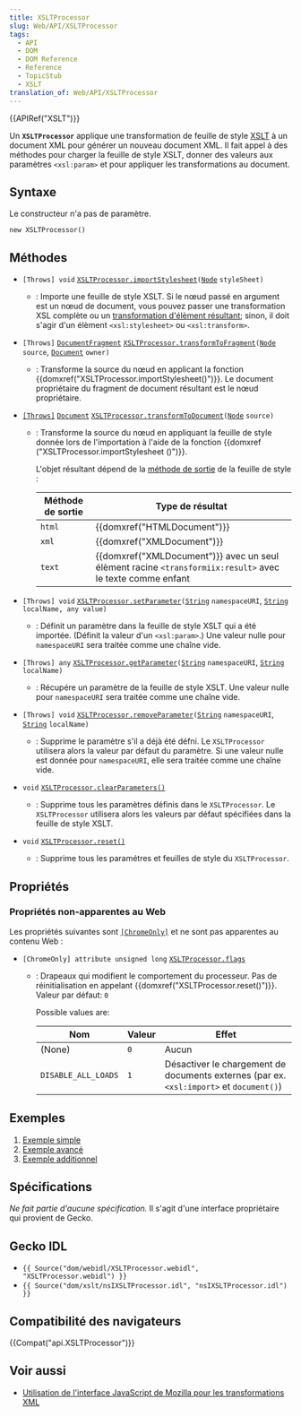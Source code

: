 ```yaml
---
title: XSLTProcessor
slug: Web/API/XSLTProcessor
tags:
  - API
  - DOM
  - DOM Reference
  - Reference
  - TopicStub
  - XSLT
translation_of: Web/API/XSLTProcessor
---
```

{{APIRef("XSLT")}}

Un **`XSLTProcessor`** applique une transformation de feuille de style [XSLT](/en-US/docs/Web/XSLT) à un document XML pour générer un nouveau document XML. Il fait appel à des méthodes pour charger la feuille de style XSLT, donner des valeurs aux paramètres `<xsl:param>` et pour appliquer les transformations au document.

## Syntaxe

Le constructeur n'a pas de paramètre.

    new XSLTProcessor()

## Méthodes

- `[Throws] void` [`XSLTProcessor.importStylesheet`](/fr/docs/Web/API/XSLTProcessor/importStylesheet)`(`[`Node`](/fr/docs/Web/API/Node) `styleSheet)`
  - : Importe une feuille de style XSLT. Si le nœud passé en argument est un nœud de document, vous pouvez passer une transformation XSL complète ou un [transformation d'élèment résultant](http://www.w3.org/TR/xslt#result-element-stylesheet); sinon, il doit s'agir d'un élèment `<xsl:stylesheet>` ou `<xsl:transform>`.
- `[Throws]` [`DocumentFragment`](/fr/docs/Web/API/DocumentFragment) [`XSLTProcessor.transformToFragment`](/fr/docs/Web/API/XSLTProcessor/transformToFragment)`(`[`Node`](/fr/docs/Web/API/Node) `source`, [`Document`](/fr/docs/Web/API/Document) `owner)`
  - : Transforme la source du nœud en applicant la fonction {{domxref("XSLTProcessor.importStylesheet()")}}. Le document propriétaire du fragment de document résultant est le nœud propriétaire.
- [`[Throws]`](/en-US/docs/Mozilla/WebIDL_bindings#Throws) [`Document`](/fr/docs/Web/API/Document) [`XSLTProcessor.transformToDocument`](/fr/docs/Web/API/XSLTProcessor/transformToDocument)`(`[`Node`](/fr/docs/Web/API/Node) `source)`

  - : Transforme la source du nœud en appliquant la feuille de style donnée lors de l'importation à l'aide de la fonction {{domxref ("XSLTProcessor.importStylesheet ()")}}.

    L'objet résultant dépend de la [méthode de sortie](http://www.w3.org/TR/xslt#output) de la feuille de style :

    | Méthode de sortie | Type de résultat                                                                                                    |
    | ----------------- | ------------------------------------------------------------------------------------------------------------------- |
    | `html`            | {{domxref("HTMLDocument")}}                                                                                |
    | `xml`             | {{domxref("XMLDocument")}}                                                                                |
    | `text`            | {{domxref("XMLDocument")}} avec un seul élèment racine `<transformiix:result>` avec le texte comme enfant |

- `[Throws] void` [`XSLTProcessor.setParameter`](/fr/docs/Web/API/XSLTProcessor/setParameter)`(`[`String`](/fr/docs/Web/JavaScript/Reference/Global_Objects/String) `namespaceURI`, [`String`](/fr/docs/Web/JavaScript/Reference/Global_Objects/String) `localName, any value)`
  - : Définit un paramètre dans la feuille de style XSLT qui a été importée. (Définit la valeur d'un `<xsl:param>`.) Une valeur nulle pour `namespaceURI` sera traitée comme une chaîne vide.
- `[Throws] any` [`XSLTProcessor.getParameter`](/fr/docs/Web/API/XSLTProcessor/getParameter)`(`[`String`](/fr/docs/Web/JavaScript/Reference/Global_Objects/String) `namespaceURI`, [`String`](/fr/docs/Web/JavaScript/Reference/Global_Objects/String) `localName)`
  - : Récupére un paramètre de la feuille de style XSLT. Une valeur nulle pour `namespaceURI` sera traitée comme une chaîne vide.
- `[Throws] void` [`XSLTProcessor.removeParameter`](/fr/docs/Web/API/XSLTProcessor/removeParameter)`(`[`String`](/fr/docs/Web/JavaScript/Reference/Global_Objects/String) `namespaceURI`, [`String`](/fr/docs/Web/JavaScript/Reference/Global_Objects/String) `localName)`
  - : Supprime le paramètre s'il a déjà été défni. Le `XSLTProcessor` utilisera alors la valeur par défaut du paramètre. Si une valeur nulle est donnée pour `namespaceURI`, elle sera traitée comme une chaîne vide.
- `void` [`XSLTProcessor.clearParameters()`](/fr/docs/Web/API/XSLTProcessor/clearParameters)
  - : Supprime tous les paramètres définis dans le `XSLTProcessor`. Le `XSLTProcessor` utilisera alors les valeurs par défaut spécifiées dans la feuille de style XSLT.
- `void` [`XSLTProcessor.reset()`](/fr/docs/Web/API/XSLTProcessor/reset)
  - : Supprime tous les paramétres et feuilles de style du `XSLTProcessor`.

## Propriétés

### Propriétés non-apparentes au Web

Les propriétés suivantes sont [`[ChromeOnly]`](/en-US/docs/Mozilla/WebIDL_bindings#ChromeOnly) et ne sont pas apparentes au contenu Web :

- `[ChromeOnly] attribute unsigned long` [`XSLTProcessor.flags`](/fr/docs/Web/API/XSLTProcessor/flags)

  - : Drapeaux qui modifient le comportement du processeur. Pas de réinitialisation en appelant {{domxref("XSLTProcessor.reset()")}}. Valeur par défaut: `0`

    Possible values are:

    | Nom                 | Valeur | Effet                                                                                   |
    | ------------------- | ------ | --------------------------------------------------------------------------------------- |
    | (None)              | `0`    | Aucun                                                                                   |
    | `DISABLE_ALL_LOADS` | `1`    | Désactiver le chargement de documents externes (par ex. `<xsl:import>` et `document()`) |

## Exemples

1.  [Exemple simple](/fr-FR/docs/XSLT/XSLT_JS_Interface_in_Gecko/Basic_Example)
2.  [Exemple avancé](/fr-FR/docs/XSLT/XSLT_JS_Interface_in_Gecko/Advanced_Example)
3.  [Exemple additionnel](/fr-FR/docs/XSLT/XSLT_JS_Interface_in_Gecko/JavaScript_XSLT_Bindings)

## Spécifications

_Ne fait partie d'aucune spécification._ Il s'agit d'une interface propriétaire qui provient de Gecko.

## Gecko IDL

- `{{ Source("dom/webidl/XSLTProcessor.webidl", "XSLTProcessor.webidl") }}`
- `{{ Source("dom/xslt/nsIXSLTProcessor.idl", "nsIXSLTProcessor.idl") }}`

## Compatibilité des navigateurs

{{Compat("api.XSLTProcessor")}}

## Voir aussi

- [Utilisation de l'interface JavaScript de Mozilla pour les transformations XML](/fr-FR/docs/Using_the_Mozilla_JavaScript_interface_to_XSL_Transformations)
